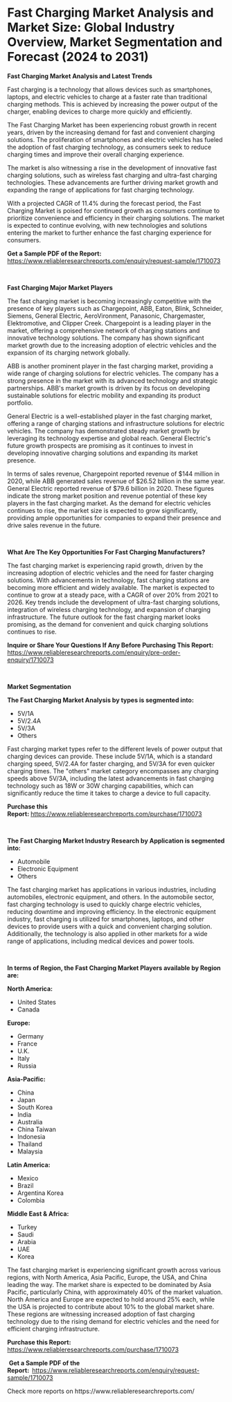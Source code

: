 <p><h1>Fast Charging Market Analysis and Market Size: Global Industry Overview, Market Segmentation and Forecast (2024 to 2031)</h1></p><p><strong>Fast Charging Market Analysis and Latest Trends</strong></p>
<p><p>Fast charging is a technology that allows devices such as smartphones, laptops, and electric vehicles to charge at a faster rate than traditional charging methods. This is achieved by increasing the power output of the charger, enabling devices to charge more quickly and efficiently.</p><p>The Fast Charging Market has been experiencing robust growth in recent years, driven by the increasing demand for fast and convenient charging solutions. The proliferation of smartphones and electric vehicles has fueled the adoption of fast charging technology, as consumers seek to reduce charging times and improve their overall charging experience.</p><p>The market is also witnessing a rise in the development of innovative fast charging solutions, such as wireless fast charging and ultra-fast charging technologies. These advancements are further driving market growth and expanding the range of applications for fast charging technology.</p><p>With a projected CAGR of 11.4% during the forecast period, the Fast Charging Market is poised for continued growth as consumers continue to prioritize convenience and efficiency in their charging solutions. The market is expected to continue evolving, with new technologies and solutions entering the market to further enhance the fast charging experience for consumers.</p></p>
<p><strong>Get a Sample PDF of the Report:&nbsp;</strong> <a href="https://www.reliableresearchreports.com/enquiry/request-sample/1710073">https://www.reliableresearchreports.com/enquiry/request-sample/1710073</a></p>
<p>&nbsp;</p>
<p><strong>Fast Charging Major Market Players</strong></p>
<p><p>The fast charging market is becoming increasingly competitive with the presence of key players such as Chargepoint, ABB, Eaton, Blink, Schneider, Siemens, General Electric, AeroVironment, Panasonic, Chargemaster, Elektromotive, and Clipper Creek. Chargepoint is a leading player in the market, offering a comprehensive network of charging stations and innovative technology solutions. The company has shown significant market growth due to the increasing adoption of electric vehicles and the expansion of its charging network globally.</p><p>ABB is another prominent player in the fast charging market, providing a wide range of charging solutions for electric vehicles. The company has a strong presence in the market with its advanced technology and strategic partnerships. ABB's market growth is driven by its focus on developing sustainable solutions for electric mobility and expanding its product portfolio.</p><p>General Electric is a well-established player in the fast charging market, offering a range of charging stations and infrastructure solutions for electric vehicles. The company has demonstrated steady market growth by leveraging its technology expertise and global reach. General Electric's future growth prospects are promising as it continues to invest in developing innovative charging solutions and expanding its market presence.</p><p>In terms of sales revenue, Chargepoint reported revenue of $144 million in 2020, while ABB generated sales revenue of $26.52 billion in the same year. General Electric reported revenue of $79.6 billion in 2020. These figures indicate the strong market position and revenue potential of these key players in the fast charging market. As the demand for electric vehicles continues to rise, the market size is expected to grow significantly, providing ample opportunities for companies to expand their presence and drive sales revenue in the future.</p></p>
<p>&nbsp;</p>
<p><strong>What Are The Key Opportunities For Fast Charging Manufacturers?</strong></p>
<p><p>The fast charging market is experiencing rapid growth, driven by the increasing adoption of electric vehicles and the need for faster charging solutions. With advancements in technology, fast charging stations are becoming more efficient and widely available. The market is expected to continue to grow at a steady pace, with a CAGR of over 20% from 2021 to 2026. Key trends include the development of ultra-fast charging solutions, integration of wireless charging technology, and expansion of charging infrastructure. The future outlook for the fast charging market looks promising, as the demand for convenient and quick charging solutions continues to rise.</p></p>
<p><strong>Inquire or Share Your Questions If Any Before Purchasing This Report:</strong> <a href="https://www.reliableresearchreports.com/enquiry/pre-order-enquiry/1710073">https://www.reliableresearchreports.com/enquiry/pre-order-enquiry/1710073</a></p>
<p>&nbsp;</p>
<p><strong>Market Segmentation</strong></p>
<p><strong>The Fast Charging Market Analysis by types is segmented into:</strong></p>
<p><ul><li>5V/1A</li><li>5V/2.4A</li><li>5V/3A</li><li>Others</li></ul></p>
<p><p>Fast charging market types refer to the different levels of power output that charging devices can provide. These include 5V/1A, which is a standard charging speed, 5V/2.4A for faster charging, and 5V/3A for even quicker charging times. The "others" market category encompasses any charging speeds above 5V/3A, including the latest advancements in fast charging technology such as 18W or 30W charging capabilities, which can significantly reduce the time it takes to charge a device to full capacity.</p></p>
<p><strong>Purchase this Report:&nbsp;</strong><a href="https://www.reliableresearchreports.com/purchase/1710073">https://www.reliableresearchreports.com/purchase/1710073</a></p>
<p>&nbsp;</p>
<p><strong>The Fast Charging Market Industry Research by Application is segmented into:</strong></p>
<p><ul><li>Automobile</li><li>Electronic Equipment</li><li>Others</li></ul></p>
<p><p>The fast charging market has applications in various industries, including automobiles, electronic equipment, and others. In the automobile sector, fast charging technology is used to quickly charge electric vehicles, reducing downtime and improving efficiency. In the electronic equipment industry, fast charging is utilized for smartphones, laptops, and other devices to provide users with a quick and convenient charging solution. Additionally, the technology is also applied in other markets for a wide range of applications, including medical devices and power tools.</p></p>
<p>&nbsp;</p>
<p><strong>In terms of Region, the Fast Charging Market Players available by Region are:</strong></p>
<p>
    <p> <strong> North America: </strong>
        <ul>
            <li>United States</li>
            <li>Canada</li>
        </ul>
        </p> 
    <p> <strong> Europe: </strong>
        <ul>
            <li>Germany</li>
            <li>France</li>
            <li>U.K.</li>
            <li>Italy</li>
            <li>Russia</li>
        </ul>
        </p> 
    <p> <strong> Asia-Pacific: </strong>
        <ul>
            <li>China</li>
            <li>Japan</li>
            <li>South Korea</li>
            <li>India</li>
            <li>Australia</li>
            <li>China Taiwan</li>
            <li>Indonesia</li>
            <li>Thailand</li>
            <li>Malaysia</li>
        </ul>
        </p> 
    <p> <strong> Latin America: </strong>
        <ul>
            <li>Mexico</li>
            <li>Brazil</li>
            <li>Argentina Korea</li>
            <li>Colombia</li>
        </ul>
        </p> 
    <p> <strong> Middle East & Africa: </strong>
        <ul>
            <li>Turkey</li>
            <li>Saudi</li>
            <li>Arabia</li>
            <li>UAE</li>
            <li>Korea</li>
        </ul>
    </p>
    </p>
<p><p>The fast charging market is experiencing significant growth across various regions, with North America, Asia Pacific, Europe, the USA, and China leading the way. The market share is expected to be dominated by Asia Pacific, particularly China, with approximately 40% of the market valuation. North America and Europe are expected to hold around 25% each, while the USA is projected to contribute about 10% to the global market share. These regions are witnessing increased adoption of fast charging technology due to the rising demand for electric vehicles and the need for efficient charging infrastructure.</p></p>
<p><strong>Purchase this Report: </strong><a href="https://www.reliableresearchreports.com/purchase/1710073">https://www.reliableresearchreports.com/purchase/1710073</a></p>
<p>&nbsp;<strong>Get a Sample PDF of the Report:&nbsp;&nbsp;</strong><a href="https://www.reliableresearchreports.com/enquiry/request-sample/1710073">https://www.reliableresearchreports.com/enquiry/request-sample/1710073</a></p>
<p><strong></strong></p>
<p>Check more reports on https://www.reliableresearchreports.com/</p>
